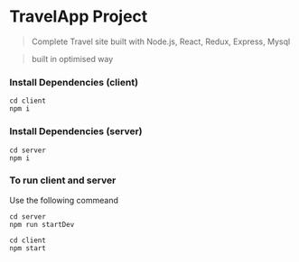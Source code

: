 # TravelApp Project

> Complete Travel site built with Node.js, React, Redux, Express, Mysql

> built in optimised way

### Install Dependencies (client)

```
cd client
npm i
```

### Install Dependencies (server)

```
cd server
npm i
```

### To run client and server 

Use the following commeand

```
cd server
npm run startDev
```
```
cd client
npm start
```